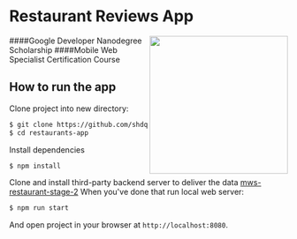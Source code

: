 # Restaurant Reviews App
<img src="https://cherniaev.com/udacity/Google-Dev-EMEA-Badge.png" height="250" align="right">

####Google Developer Nanodegree Scholarship
####Mobile Web Specialist Certification Course

## How to run the app
Clone project into new directory:
``` bash
$ git clone https://github.com/shdq/mws-restaurant-stage-1.git restaurants-app
$ cd restaurants-app
```
Install dependencies
``` bash
$ npm install
```
Clone and install third-party backend server to deliver the data
[mws-restaurant-stage-2](https://github.com/udacity/mws-restaurant-stage-2)
When you've done that run local web server:
``` bash
$ npm run start
```
And open project in your browser at `http://localhost:8080`.